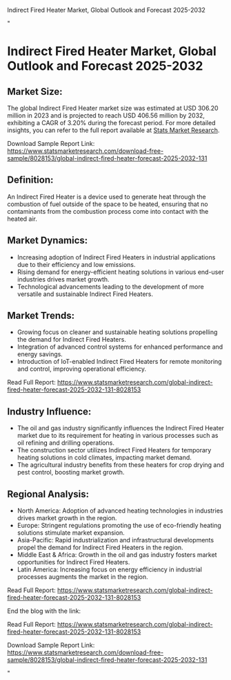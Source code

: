 Indirect Fired Heater Market, Global Outlook and Forecast 2025-2032

"<!DOCTYPE html>
<html>
<body>

<h1>Indirect Fired Heater Market, Global Outlook and Forecast 2025-2032</h1>

<h2>Market Size:</h2>
<p>The global Indirect Fired Heater market size was estimated at USD 306.20 million in 2023 and is projected to reach USD 406.56 million by 2032, exhibiting a CAGR of 3.20% during the forecast period. For more detailed insights, you can refer to the full report available at <a href='https://www.statsmarketresearch.com/global-indirect-fired-heater-forecast-2025-2032-131-8028153'>Stats Market Research</a>. </p>
<p>Download Sample Report Link: <a href='https://www.statsmarketresearch.com/download-free-sample/8028153/global-indirect-fired-heater-forecast-2025-2032-131'>https://www.statsmarketresearch.com/download-free-sample/8028153/global-indirect-fired-heater-forecast-2025-2032-131</a> </p>

<h2>Definition:</h2>
<p>An Indirect Fired Heater is a device used to generate heat through the combustion of fuel outside of the space to be heated, ensuring that no contaminants from the combustion process come into contact with the heated air.</p>

<h2>Market Dynamics:</h2>
<ul>
  <li>Increasing adoption of Indirect Fired Heaters in industrial applications due to their efficiency and low emissions.</li>
  <li>Rising demand for energy-efficient heating solutions in various end-user industries drives market growth.</li>
  <li>Technological advancements leading to the development of more versatile and sustainable Indirect Fired Heaters.</li>
</ul>

<h2>Market Trends:</h2>
<ul>
  <li>Growing focus on cleaner and sustainable heating solutions propelling the demand for Indirect Fired Heaters.</li>
  <li>Integration of advanced control systems for enhanced performance and energy savings.</li>
  <li>Introduction of IoT-enabled Indirect Fired Heaters for remote monitoring and control, improving operational efficiency.</li>
</ul>
<p>Read Full Report: <a href='https://www.statsmarketresearch.com/global-indirect-fired-heater-forecast-2025-2032-131-8028153'>https://www.statsmarketresearch.com/global-indirect-fired-heater-forecast-2025-2032-131-8028153</a> </p>

<h2>Industry Influence:</h2>
<ul>
  <li>The oil and gas industry significantly influences the Indirect Fired Heater market due to its requirement for heating in various processes such as oil refining and drilling operations.</li>
  <li>The construction sector utilizes Indirect Fired Heaters for temporary heating solutions in cold climates, impacting market demand.</li>
  <li>The agricultural industry benefits from these heaters for crop drying and pest control, boosting market growth.</li>
</ul>

<h2>Regional Analysis:</h2>
<ul>
  <li>North America: Adoption of advanced heating technologies in industries drives market growth in the region.</li>
  <li>Europe: Stringent regulations promoting the use of eco-friendly heating solutions stimulate market expansion.</li>
  <li>Asia-Pacific: Rapid industrialization and infrastructural developments propel the demand for Indirect Fired Heaters in the region.</li>
  <li>Middle East & Africa: Growth in the oil and gas industry fosters market opportunities for Indirect Fired Heaters.</li>
  <li>Latin America: Increasing focus on energy efficiency in industrial processes augments the market in the region.</li>
</ul>
<p>Read Full Report: <a href='https://www.statsmarketresearch.com/global-indirect-fired-heater-forecast-2025-2032-131-8028153'>https://www.statsmarketresearch.com/global-indirect-fired-heater-forecast-2025-2032-131-8028153</a> </p>

<p>End the blog with the link:<p>Read Full Report: <a href='https://www.statsmarketresearch.com/global-indirect-fired-heater-forecast-2025-2032-131-8028153'>https://www.statsmarketresearch.com/global-indirect-fired-heater-forecast-2025-2032-131-8028153</a></p>
<p>Download Sample Report Link: <a href='https://www.statsmarketresearch.com/download-free-sample/8028153/global-indirect-fired-heater-forecast-2025-2032-131'>https://www.statsmarketresearch.com/download-free-sample/8028153/global-indirect-fired-heater-forecast-2025-2032-131</a></p>

</body>
</html>"
